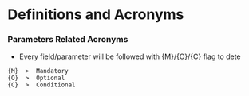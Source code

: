 # Definitions and Acronyms


### Parameters Related Acronyms
* Every field/parameter will be followed with {M}/{O}/{C} flag to dete

```
{M}  >  Mandatory
{O}  >  Optional
{C}  >  Conditional
```


